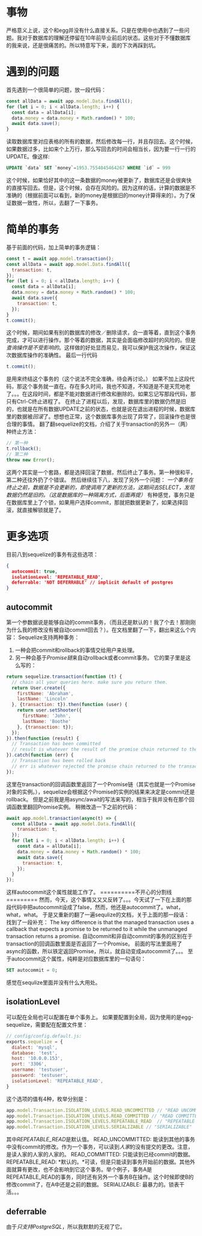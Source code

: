 # 事物
严格意义上说，这个和egg并没有什么直接关系。只是在使用中也遇到了一些问题。我对于数据库的理解还停留在10年前毕业前后的状态。这些对于不懂数据库的我来说，还是很痛苦的。所以特意写下来，面的下次再踩到坑。
# 遇到的问题
首先遇到一个很简单的问题，放一段代码：
```javascript
const allData = await app.model.Data.findAll();
for (let i = 0; i < allData.length; i++) {
  const data = allData[i];
  data.money = data.money + Math.random() * 100;
  await data.save();
}
```
读取数据库里对应表格的所有的数据，然后修改每一行，并且存回去。这个时候，如果数据过多，比如来个上万行，那么写回去的时间会相当长，因为要一行一行的UPDATE。像这样:
```sql
UPDATE `data` SET `money`=1953.7554045464267 WHERE `id` = 999
```
这个时候，如果恰好其中的这一条数据的money被更新了，数据库还是会很爽快的直接写回去。但是，这个时候，会存在风险的。因为这样的话，计算的数据是不准确的（根据前面可以看到，新的money是根据旧的money计算得来的）。为了保证数据一致性，所以，去翻了一下事务。
# 简单的事务
基于前面的代码，加上简单的事务逻辑：
```javascript
const t = await app.model.transaction();
const allData = await app.model.Data.findAll({
  transaction: t,
});
for (let i = 0; i < allData.length; i++) {
  const data = allData[i];
  data.money = data.money + Math.random() * 100;
  await data.save({
    transaction: t,
  });
}
t.commit();
```
这个时候，期间如果有别的数据库的修改／删除请求，会一直等着，直到这个事务完成，才可以进行操作。那个等着的数据，其实是会面临修改超时的风险的。但是*查询操作是不受影响的*。这样做的好处显而易见，我可以保护我这次操作，保证这次数据库操作的准确性。
最后一行代码
```javascript
t.commit();
```
是用来终结这个事务的（这个说法不完全准确，待会再讨论。）
如果不加上这段代码，那这个事务就一直在。存在多久时间，我也不知道，不知道是不是天荒地老了。。。在这段时间，都是不能对数据进行修改和删除的。如果忘记写那段代码，那只有Ctrl-C终止进程了。
在终止了进程以后，发现，数据库里的数据仍然是旧的，也就是在所有数据UPDATE之前的状态，也就是说在退出进程的时候，数据库里的数据被*回滚*了。想想也正常，这个数据库事务出现了异常了，回滚操作也是很合理的事情。
翻了翻sequelize的文档，介绍了关于transaction的另外一（两）种终止方法：
```javascript
// 第一种
t.rollback();
// 第二种
throw new Error();
```
这两个其实是一个套路，都是选择回滚了数据，然后终止了事务。第一种很和平，第二种还往外扔了个错误。
然后继续往下八，发现了另外一个问题：
*一个事务在终止之前，数据是不会更新的，即使调用了更新的方法，这期间去SELECT，发现数据仍然是旧的。（这是数据库的一种隔离方式，后面再提）*
有种感觉，事务只是在数据库里上了个锁，如果用户选择commit，那就把数据更新了，如果选择回滚，就直接解锁就是了。
# 更多选项
目前八到sequelize的事务有这些选项：
```json
{
  autocommit: true,
  isolationLevel: 'REPEATABLE_READ',
  deferrable: 'NOT DEFERRABLE' // implicit default of postgres
}
```
## autocommit
第一个参数据说是能够自动的commit事务，（而且还是默认的！我了个去！那刚刚为什么我的修改没有被自动commit回去？）。在文档里翻了一下，翻出来这么个内容：
Sequelize支持两种事务：
1. 一种会把commit和rollback的事情交给用户来处理。
2. 另一种会基于*Promise链*来自动rollback或者commit事务。
它的栗子里是这么写的：
```javascript
return sequelize.transaction(function (t) {
  // chain all your queries here. make sure you return them.
  return User.create({
    firstName: 'Abraham',
    lastName: 'Lincoln'
  }, {transaction: t}).then(function (user) {
    return user.setShooter({
      firstName: 'John',
      lastName: 'Boothe'
    }, {transaction: t});
  });
}).then(function (result) {
  // Transaction has been committed
  // result is whatever the result of the promise chain returned to the transaction callback
}).catch(function (err) {
  // Transaction has been rolled back
  // err is whatever rejected the promise chain returned to the transaction callback
});
```
这里在transaction的回调函数里返回了一个Promise链（其实也就是一个Promise对象的实例。），sequelize会根据这个Promise的实例的结果来决定是commit还是rollback。
但是之前我是用async/await的写法来写的，相当于我并没有在那个回调函数里翻回Promise实例。
稍微改造一下之前的代码：
```javascript
await app.model.transaction(async(t) => {
  const allData = await app.model.Data.findAll({
    transaction: t,
  });
  for (let i = 0; i < allData.length; i++) {
    const data = allData[i];
    data.money = data.money + Math.random() * 100;
    await data.save({
      transaction: t,
    });
  }
});
```
这样autocommit这个属性就能工作了。
==========不开心的分割线=========
然而，今天，这个事情又又又反转了。。。今天试了一下在上面的那段代码中把autocommit设成了false，然而，他还是autocommit了。what，what，what。
于是又重新的翻了一遍sequlize的文档，关于上面的那一段话：
找到了一段补充：
The key difference is that the managed transaction uses a callback that expects a promise to be returned to it while the unmanaged transaction returns a promise.
自动commit和非自动commit的事务的区别在于transaction的回调函数里面是否返回了一个Promise。
前面的写法里面用了async的函数，所以铁定返回Promise，所以，就自动变成autocommit了。。。
至于autocommit这个属性，纯粹是对应数据库里的一句语句：
```sql
SET autocommit = 0;
```
感觉在sequlize里面并没有什么大用处。
## isolationLevel
可以配在全局也可以配置在单个事务上。
如果要配置到全局，因为使用的是egg-sequelize，需要配在配置文件里：
```javascript
// config/config.default.js:
exports.sequelize = {
  dialect: 'mysql',
  database: 'test',
  host: '10.0.0.153',
  port: '3306',
  username: 'testuser',
  password: 'testuser',
  isolationLevel: 'REPEATABLE_READ',
}
```
这个选项的值有4种，枚举分别是：
```javascript
app.model.Transaction.ISOLATION_LEVELS.READ_UNCOMMITTED // "READ UNCOMMITTED"
app.model.Transaction.ISOLATION_LEVELS.READ_COMMITTED // "READ COMMITTED"
app.model.Transaction.ISOLATION_LEVELS.REPEATABLE_READ  // "REPEATABLE READ"
app.model.Transaction.ISOLATION_LEVELS.SERIALIZABLE // "SERIALIZABLE"
```
其中*REPEATABLE_READ*是默认值。
READ_UNCOMMITTED: 能读到其他的事务中没有commit的修改。作为一个事务，可以读到*人家*的没有提交的更改。注意，是读人家的人家的人家的。
READ_COMMITTED: 只能读到已经commit的数据。
REPEATABLE_READ: *默认的。*可读，但是只能读到事务开始前的数据。其他外面就算有更改，也不会影响到它这个事务。举个例子，事务A是REPEATABLE_READ的事务，同时还有另外一个事务B在操作。这个时候即使B的修改commit了，在A中还是之前的数据。
SERIALIZABLE: 最暴力的。锁表干活。。。
## deferrable
由于*只支持PostgreSQL*，所以我默默的无视了它。
